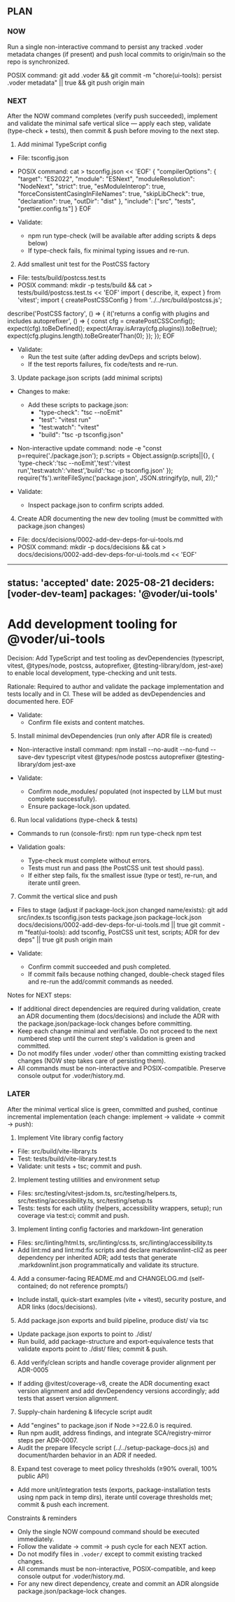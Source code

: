 ## PLAN

### NOW
Run a single non-interactive command to persist any tracked .voder metadata changes (if present) and push local commits to origin/main so the repo is synchronized.

POSIX command:
git add .voder && git commit -m "chore(ui-tools): persist .voder metadata" || true && git push origin main

### NEXT
After the NOW command completes (verify push succeeded), implement and validate the minimal safe vertical slice — apply each step, validate (type-check + tests), then commit & push before moving to the next step.

1) Add minimal TypeScript config
- File: tsconfig.json
- POSIX command:
cat > tsconfig.json << 'EOF'
{
  "compilerOptions": {
    "target": "ES2022",
    "module": "ESNext",
    "moduleResolution": "NodeNext",
    "strict": true,
    "esModuleInterop": true,
    "forceConsistentCasingInFileNames": true,
    "skipLibCheck": true,
    "declaration": true,
    "outDir": "dist"
  },
  "include": ["src", "tests", "prettier.config.ts"]
}
EOF

- Validate:
  - npm run type-check (will be available after adding scripts & deps below)
  - If type-check fails, fix minimal typing issues and re-run.

2) Add smallest unit test for the PostCSS factory
- File: tests/build/postcss.test.ts
- POSIX command:
mkdir -p tests/build && cat > tests/build/postcss.test.ts << 'EOF'
import { describe, it, expect } from 'vitest';
import { createPostCSSConfig } from '../../src/build/postcss.js';

describe('PostCSS factory', () => {
  it('returns a config with plugins and includes autoprefixer', () => {
    const cfg = createPostCSSConfig();
    expect(cfg).toBeDefined();
    expect(Array.isArray(cfg.plugins)).toBe(true);
    expect(cfg.plugins.length).toBeGreaterThan(0);
  });
});
EOF

- Validate:
  - Run the test suite (after adding devDeps and scripts below).
  - If the test reports failures, fix code/tests and re-run.

3) Update package.json scripts (add minimal scripts)
- Changes to make:
  - Add these scripts to package.json:
    - "type-check": "tsc --noEmit"
    - "test": "vitest run"
    - "test:watch": "vitest"
    - "build": "tsc -p tsconfig.json"
- Non-interactive update command:
node -e "const p=require('./package.json'); p.scripts = Object.assign(p.scripts||{}, { 'type-check':'tsc --noEmit','test':'vitest run','test:watch':'vitest','build':'tsc -p tsconfig.json' }); require('fs').writeFileSync('package.json', JSON.stringify(p, null, 2));"

- Validate:
  - Inspect package.json to confirm scripts added.

4) Create ADR documenting the new dev tooling (must be committed with package.json changes)
- File: docs/decisions/0002-add-dev-deps-for-ui-tools.md
- POSIX command:
mkdir -p docs/decisions && cat > docs/decisions/0002-add-dev-deps-for-ui-tools.md << 'EOF'
---
status: 'accepted'
date: 2025-08-21
deciders: [voder-dev-team]
packages: '@voder/ui-tools'
---
# Add development tooling for @voder/ui-tools

Decision: Add TypeScript and test tooling as devDependencies (typescript, vitest, @types/node, postcss, autoprefixer, @testing-library/dom, jest-axe) to enable local development, type-checking and unit tests.

Rationale: Required to author and validate the package implementation and tests locally and in CI. These will be added as devDependencies and documented here.
EOF

- Validate:
  - Confirm file exists and content matches.

5) Install minimal devDependencies (run only after ADR file is created)
- Non-interactive install command:
npm install --no-audit --no-fund --save-dev typescript vitest @types/node postcss autoprefixer @testing-library/dom jest-axe

- Validate:
  - Confirm node_modules/ populated (not inspected by LLM but must complete successfully).
  - Ensure package-lock.json updated.

6) Run local validations (type-check & tests)
- Commands to run (console-first):
npm run type-check
npm test

- Validation goals:
  - Type-check must complete without errors.
  - Tests must run and pass (the PostCSS unit test should pass).
  - If either step fails, fix the smallest issue (type or test), re-run, and iterate until green.

7) Commit the vertical slice and push
- Files to stage (adjust if package-lock.json changed name/exists):
git add src/index.ts tsconfig.json tests package.json package-lock.json docs/decisions/0002-add-dev-deps-for-ui-tools.md || true
git commit -m "feat(ui-tools): add tsconfig, PostCSS unit test, scripts; ADR for dev deps" || true
git push origin main

- Validate:
  - Confirm commit succeeded and push completed.
  - If commit fails because nothing changed, double-check staged files and re-run the add/commit commands as needed.

Notes for NEXT steps:
- If additional direct dependencies are required during validation, create an ADR documenting them (docs/decisions) and include the ADR with the package.json/package-lock changes before committing.
- Keep each change minimal and verifiable. Do not proceed to the next numbered step until the current step's validation is green and committed.
- Do not modify files under .voder/ other than committing existing tracked changes (NOW step takes care of persisting them).
- All commands must be non-interactive and POSIX-compatible. Preserve console output for .voder/history.md.

### LATER
After the minimal vertical slice is green, committed and pushed, continue incremental implementation (each change: implement → validate → commit → push):

1) Implement Vite library config factory
- File: src/build/vite-library.ts
- Test: tests/build/vite-library.test.ts
- Validate: unit tests + tsc; commit and push.

2) Implement testing utilities and environment setup
- Files: src/testing/vitest-jsdom.ts, src/testing/helpers.ts, src/testing/accessibility.ts, src/testing/setup.ts
- Tests: tests for each utility (helpers, accessibility wrappers, setup); run coverage via test:ci; commit and push.

3) Implement linting config factories and markdown-lint generation
- Files: src/linting/html.ts, src/linting/css.ts, src/linting/accessibility.ts
- Add lint:md and lint:md:fix scripts and declare markdownlint-cli2 as peer dependency per inherited ADR; add tests that generate .markdownlint.json programmatically and validate its structure.

4) Add a consumer-facing README.md and CHANGELOG.md (self-contained; do not reference prompts/)
- Include install, quick-start examples (vite + vitest), security posture, and ADR links (docs/decisions).

5) Add package.json exports and build pipeline, produce dist/ via tsc
- Update package.json exports to point to ./dist/
- Run build, add package-structure and export-equivalence tests that validate exports point to ./dist/ files; commit & push.

6) Add verify/clean scripts and handle coverage provider alignment per ADR-0005
- If adding @vitest/coverage-v8, create the ADR documenting exact version alignment and add devDependency versions accordingly; add tests that assert version alignment.

7) Supply-chain hardening & lifecycle script audit
- Add "engines" to package.json if Node >=22.6.0 is required.
- Run npm audit, address findings, and integrate SCA/registry-mirror steps per ADR-0007.
- Audit the prepare lifecycle script (../../setup-package-docs.js) and document/harden behavior in an ADR if needed.

8) Expand test coverage to meet policy thresholds (≥90% overall, 100% public API)
- Add more unit/integration tests (exports, package-installation tests using npm pack in temp dirs), iterate until coverage thresholds met; commit & push each increment.

Constraints & reminders
- Only the single NOW compound command should be executed immediately.
- Follow the validate → commit → push cycle for each NEXT action.
- Do not modify files in `.voder/` except to commit existing tracked changes.
- All commands must be non-interactive, POSIX-compatible, and keep console output for .voder/history.md.
- For any new direct dependency, create and commit an ADR alongside package.json/package-lock changes.